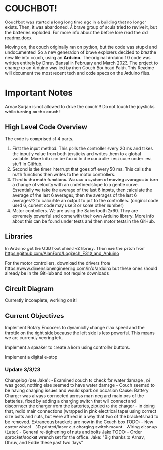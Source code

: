 # COUCHBOT!

Couchbot was started a long long time ago in a building that no longer exists. Then, it was abandoned. A brave group of souls tried to revive it, but the batteries exploded. For more info about the before lore read the old readme.docx

Moving on, the couch originally ran on python, but the code was stupid and undocumented. So a new generation of brave explorers decided to breathe new life into couch, using an **Arduino**. The original Arduino 1.0 code was written entirely by Dhruv Bansal in February and March 2023. The project to change to an Arduino was led by then Couch Bot head Faith. This Readme will document the most recent tech and code specs on the Arduino files.


# Important Notes

Arnav Surjan is not allowed to drive the couch!!!
Do not touch the joysticks while turning on the couch!

## High Level Code Overview

The code is comprised of 4 parts. 
1. First the input method. This polls the controller every 20 ms and takes the input y value from both joysticks and writes them to a global variable. More info can be found in the controller test code under test stuff in GitHub.
2. Second is the timer interrupt that goes off every 50 ms. This calls the math functions then writes to the motor controllers.
3. Third is the math functions. We use a system of moving averages to turn a change of velocity with an undefined slope to a gentle curve. Essentially we take the average of the last 6 inputs, then calculate the average of the last 6 averages, then the averages of the last 6 averages^2 to calculate an output to put to the controllers. (original code used 6, current code may use 3 or some other number)
4. Motor controllers. We are using the Sabertooth 2x60. They are extremely powerful and come with their own Arduino library. More info about this can be found under tests and then motor tests in the GitHub.
## Libraries

In Arduino get the USB host shield v2 library. Then use the patch from https://github.com/AlanFord/Logitech_F310_and_Arduino

For the motor controllers, download the drivers from 
https://www.dimensionengineering.com/info/arduino
but these ones should already be in the GitHub and not require downloads.

## Circuit Diagram

Currently incomplete, working on it!

## Current Objectives

Implement Rotary Encoders to dynamiclly change max speed and the throttle on the right side because the left side is less powerful. This means we are currently veering left.

Implement a speaker to create a horn using controller buttons.

Implement a digital e-stop

### Update 3/3/23
Changelog (per Jake): - Examined couch to check for water damage , pi was good, nothing else seemed to have water damage - Couch seemed to be having charging issues and would spark on occasion Cause: Battery Charger was always connected across main neg and main pos of the batteries, fixed by adding a charging switch that will connect and disconnect the charger from the batteries, ziptied to the charger - In doing that, redid main connections (wrapped in pink electrical tape) using correct size bolts and nuts, but were affixed in a way that two of the brackets had to be removed. Extraneous brackets are now in the Couch box TODO: - New castor wheel - 3D printed/laser cut charging switch mount - Wiring cleanup (Later) - General re-tightening of nuts and bolts Jake TODO: - Order sprocket/socket wrench set for the office. 
Jake: "Big thanks to Arnav, Dhruv, and Eddie these past two days"
